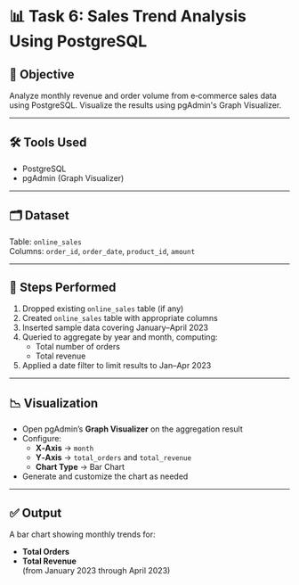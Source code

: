 # 📊 Task 6: Sales Trend Analysis Using PostgreSQL

## 🎯 Objective
Analyze monthly revenue and order volume from e‑commerce sales data using PostgreSQL. Visualize the results using pgAdmin's Graph Visualizer.

---

## 🛠️ Tools Used
- PostgreSQL
- pgAdmin (Graph Visualizer)

---

## 🗂️ Dataset
Table: `online_sales`  
Columns: `order_id`, `order_date`, `product_id`, `amount`

---

## 🔧 Steps Performed
1. Dropped existing `online_sales` table (if any)  
2. Created `online_sales` table with appropriate columns  
3. Inserted sample data covering January–April 2023  
4. Queried to aggregate by year and month, computing:
   - Total number of orders  
   - Total revenue  
5. Applied a date filter to limit results to Jan–Apr 2023  

---

## 📉 Visualization
- Open pgAdmin’s **Graph Visualizer** on the aggregation result  
- Configure:
  - **X‑Axis** → `month`  
  - **Y‑Axis** → `total_orders` and `total_revenue`  
  - **Chart Type** → Bar Chart  
- Generate and customize the chart as needed  

---

## ✅ Output
A bar chart showing monthly trends for:
- **Total Orders**  
- **Total Revenue**  
(from January 2023 through April 2023)

